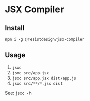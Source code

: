 # JSX Compiler

## Install

`npm i -g @resistdesign/jsx-compiler`

## Usage

1. `jsxc`
1. `jsxc src/app.jsx`
1. `jsxc src/app.jsx dist/app.js`
1. `jsxc src/**/*.jsx dist`

See: `jsxc -h`
